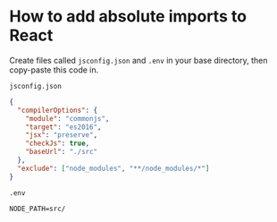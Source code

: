 # How to add absolute imports to React
Create files called ```jsconfig.json``` and ```.env``` in your base directory, then copy-paste this code in.


```jsconfig.json```
```json
{
  "compilerOptions": {
    "module": "commonjs",
    "target": "es2016",
    "jsx": "preserve",
    "checkJs": true,
    "baseUrl": "./src"
  },
  "exclude": ["node_modules", "**/node_modules/*"]
}
```

```.env```
```
NODE_PATH=src/
```
